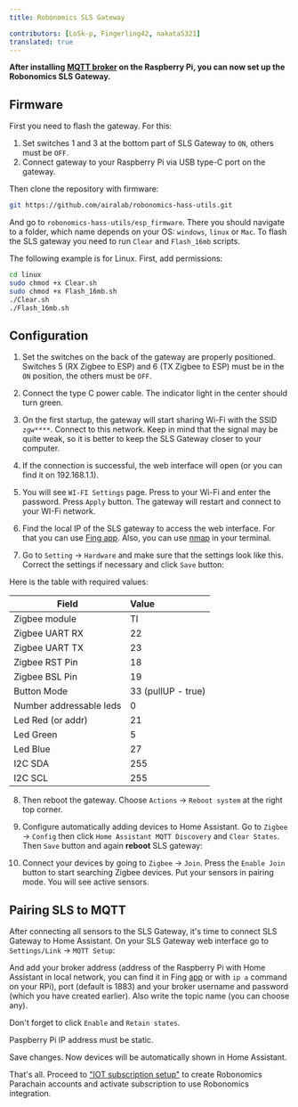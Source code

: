 ```yaml
---
title: Robonomics SLS Gateway

contributors: [LoSk-p, Fingerling42, nakata5321]
translated: true
---
```


**After installing [MQTT broker](/docs/mqtt-and-hass-setup/) on the Raspberry Pi, you can now set up the Robonomics SLS Gateway.**

## Firmware

First you need to flash the gateway. For this:

1. Set switches 1 and 3 at the bottom part of SLS Gateway to `ON`, others must be `OFF`.
2. Connect gateway to your Raspberry Pi via USB type-C port on the gateway.

Then clone the repository with firmware:

```bash
git https://github.com/airalab/robonomics-hass-utils.git
```

And go to `robonomics-hass-utils/esp_firmware`. There you should navigate to a folder, which name depends on your OS: 
`windows`, `linux` or `Mac`. To flash the SLS gateway you need to run `Clear` and `Flash_16mb` scripts.

The following example is for Linux. First, add permissions:

```bash
cd linux
sudo chmod +x Clear.sh
sudo chmod +x Flash_16mb.sh
./Clear.sh
./Flash_16mb.sh
```

## Configuration

1. Set the switches on the back of the gateway are properly positioned. Switches 5 (RX Zigbee to ESP) and 6 (TX Zigbee to ESP) must be in the `ON` position, the others must be `OFF`. 

2. Connect the type C power cable. The indicator light in the center should turn green.

3. On the first startup, the gateway will start sharing Wi-Fi with the SSID `zgw****`. Connect to this network. Keep in mind that the signal may be quite weak, so it is better to keep the SLS Gateway closer to your computer. 

4. If the connection is successful, the web interface will open (or you can find it on 192.168.1.1). 
5. You will see `WI-FI Settings` page. Press to your Wi-Fi and enter the password. Press `Apply` button. The gateway will restart and connect to your WI-Fi network. 

<robo-wiki-picture src="home-assistant/wi-fi-connect.jpg" />

6. Find the local IP of the SLS gateway to access the web interface. For that you can use [Fing app](https://www.fing.com/products). 
Also, you can use [nmap](https://vitux.com/find-devices-connected-to-your-network-with-nmap/) in your terminal.

7. Go to `Setting` -> `Hardware` and make sure that the settings look like this. Correct the settings if necessary and click `Save` button:

<robo-wiki-picture src="home-assistant/sls-hardware.jpg" />

Here is the table with required values:

| Field                    | Value              |
|--------------------------|:-------------------|
| Zigbee module            | TI                 |
| Zigbee UART RX           | 22                 |
| Zigbee UART TX           | 23                 |
| Zigbee RST Pin           | 18                 |
 | Zigbee BSL Pin           | 19                |
| Button Mode              | 33 (pullUP - true) |
| Number addressable leds  | 0                  |
| Led Red (or addr)        | 21                 |
| Led Green                | 5                  |
| Led Blue                 | 27                 |
| I2C SDA                  | 255                |
| I2C SCL                  | 255                |

8. Then reboot the gateway. Choose `Actions` -> `Reboot system` at the right top corner.

9. Configure automatically adding devices to Home Assistant. Go to `Zigbee` -> `Config` then click `Home Assistant MQTT Discovery` and `Clear States`. Then `Save` button and again **reboot** SLS gateway:

<robo-wiki-picture src="home-assistant/sls-hass.jpg" />

10. Connect your devices by going to `Zigbee` -> `Join`. Press the `Enable Join` button to start searching Zigbee devices. Put your sensors in pairing mode. You will see active sensors. 

## Pairing SLS to MQTT

After connecting all sensors to the SLS Gateway, it's time to connect SLS Gateway to Home Assistant.
On your SLS Gateway web interface go to `Settings/Link` -> `MQTT Setup`:

<robo-wiki-picture src="home-assistant/sls-mqtt-menu.jpg" />

And add your broker address (address of the Raspberry Pi with Home Assistant in local network, you can find it in Fing [app](https://www.fing.com/products) 
or with `ip a` command on your RPi), port (default is 1883) and your broker username and password (which you have created earlier). 
Also write the topic name (you can choose any).

<robo-wiki-note type="okay">Don't forget to click `Enable` and `Retain states`.</robo-wiki-note>

<robo-wiki-note type="warning">Paspberry Pi IP address must be static.</robo-wiki-note>

<robo-wiki-picture src="home-assistant/sls-mqtt1.jpg" />

Save changes. Now devices will be automatically shown in Home Assistant.

That's all. Proceed to ["IOT subscription setup"](/docs/sub-activate/) to create Robonomics Parachain accounts and 
activate subscription to use Robonomics integration.